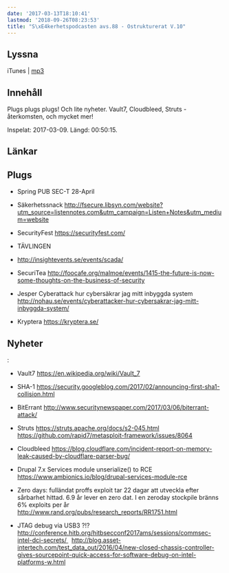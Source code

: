 ```yaml
---
date: '2017-03-13T18:10:41'
lastmod: '2018-09-26T08:23:53'
title: "S\xE4kerhetspodcasten avs.88 - Ostrukturerat V.10"
---
```

## Lyssna

iTunes \| [mp3](http://traffic.libsyn.com/sakerhetspodcasten/Sakerhetspodcasten_2017-03-09_Ostrukturerat.mp3)

## Innehåll

Plugs plugs plugs! Och lite nyheter. Vault7, Cloudbleed, Struts - återkomsten, och mycket mer!

Inspelat: 2017-03-09. Längd: 00:50:15.

## Länkar

## Plugs


* Spring PUB SEC-T 28-April


* Säkerhetssnack
[http://fsecure.libsyn.com/website?utm_source=listennotes.com&utm_campaign=Listen+Notes&utm_medium=website
](http://fsecure.libsyn.com/website?utm_source=listennotes.com&utm_campaign=Listen+Notes&utm_medium=website)


* SecurityFest
[https://securityfest.com/
](https://securityfest.com/)

* TÄVLINGEN


* http://insightevents.se/events/scada/


* SecuriTea
[http://foocafe.org/malmoe/events/1415-the-future-is-now-some-thoughts-on-the-business-of-security
](http://foocafe.org/malmoe/events/1415-the-future-is-now-some-thoughts-on-the-business-of-security)


* Jesper Cyberattack hur cybersäkrar jag mitt inbyggda system
[http://nohau.se/events/cyberattacker-hur-cybersakrar-jag-mitt-inbyggda-system/
](http://nohau.se/events/cyberattacker-hur-cybersakrar-jag-mitt-inbyggda-system/)

* Kryptera
[https://kryptera.se/
](https://kryptera.se/)





## Nyheter
:


* Vault7
[https://en.wikipedia.org/wiki/Vault_7
](https://en.wikipedia.org/wiki/Vault_7)

* SHA-1
[https://security.googleblog.com/2017/02/announcing-first-sha1-collision.html
](https://security.googleblog.com/2017/02/announcing-first-sha1-collision.html)

* BitErrant
[http://www.securitynewspaper.com/2017/03/06/biterrant-attack/
](http://www.securitynewspaper.com/2017/03/06/biterrant-attack/)

* Struts
[https://struts.apache.org/docs/s2-045.html
](https://struts.apache.org/docs/s2-045.html)  [https://github.com/rapid7/metasploit-framework/issues/8064
](https://github.com/rapid7/metasploit-framework/issues/8064)

* Cloudbleed
[https://blog.cloudflare.com/incident-report-on-memory-leak-caused-by-cloudflare-parser-bug/
](https://blog.cloudflare.com/incident-report-on-memory-leak-caused-by-cloudflare-parser-bug/)

* Drupal 7.x Services module unserialize() to RCE
[https://www.ambionics.io/blog/drupal-services-module-rce
](https://www.ambionics.io/blog/drupal-services-module-rce)

* Zero days: fulländat proffs exploit tar 22 dagar att utveckla efter sårbarhet hittad.
6.9 år lever en zero dat. I en zeroday stockpile bränns 6% exploits per år
[http://www.rand.org/pubs/research_reports/RR1751.html
](http://www.rand.org/pubs/research_reports/RR1751.html)

* JTAG debug via USB3 ?!?  
[http://conference.hitb.org/hitbsecconf2017ams/sessions/commsec-intel-dci-secrets/
](http://conference.hitb.org/hitbsecconf2017ams/sessions/commsec-intel-dci-secrets/)   
[http://blog.asset-intertech.com/test_data_out/2016/04/new-closed-chassis-controller-gives-sourcepoint-quick-access-for-software-debug-on-intel-platforms-w.html
](http://blog.asset-intertech.com/test_data_out/2016/04/new-closed-chassis-controller-gives-sourcepoint-quick-access-for-software-debug-on-intel-platforms-w.html)





